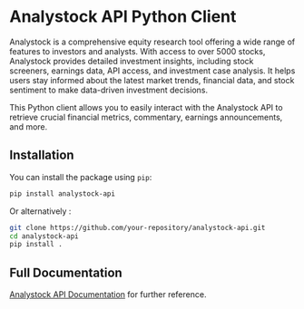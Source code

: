 # Analystock API Python Client

Analystock is a comprehensive equity research tool offering a wide range of features to investors and analysts. With
access to over 5000 stocks, Analystock provides detailed investment insights, including stock screeners, earnings data,
API access, and investment case analysis. It helps users stay informed about the latest market trends, financial data,
and stock sentiment to make data-driven investment decisions.

This Python client allows you to easily interact with the Analystock API to retrieve crucial financial metrics,
commentary, earnings announcements, and more.

## Installation

You can install the package using `pip`:

```bash
pip install analystock-api
```

Or alternatively :

```bash
git clone https://github.com/your-repository/analystock-api.git
cd analystock-api
pip install .
```

## Full Documentation

[Analystock API Documentation](https://www.analystock.ai/base/appendix/api_documentation/) for further reference.